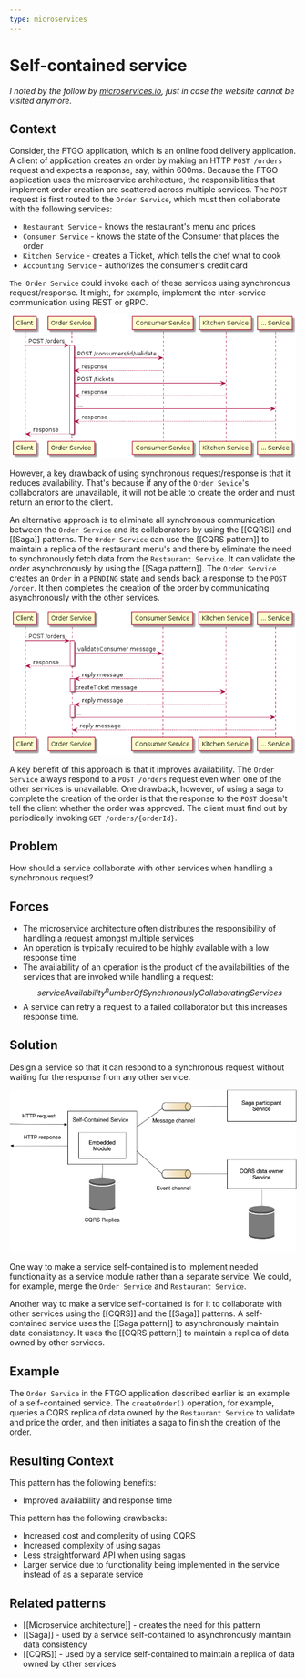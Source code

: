 ```yaml
---
type: microservices
---
```

# Self-contained service

*I noted by the follow by [microservices.io](https://microservices.io/patterns/decomposition/self-contained-service.html), just in case the website cannot be visited anymore.*

## Context

Consider, the FTGO application, which is an online food delivery application. A client of application creates an order by making an HTTP `POST /orders` request and expects a response, say, within 600ms. Because the FTGO application uses the microservice architecture, the responsibilities that implement order creation are scattered across multiple services. The `POST` request is first routed to the `Order Service`, which must then collaborate with the following services:
- `Restaurant Service` - knows the restaurant's menu and prices
- `Consumer Service` - knows the state of the Consumer that places the order
- `Kitchen Service` - creates a Ticket, which tells the chef what to cook
- `Accounting Service` - authorizes the consumer's credit card

`The Order Service` could invoke each of these services using synchronous request/response. It might, for example, implement the inter-service communication using REST or gRPC.

![](Order-Service-synchronous.png)

However, a key drawback of using synchronous request/response is that it reduces availability. That's because if any of the `Order Sevice`'s collaborators are unavailable, it will not be able to create the order and must return an error to the client.

An alternative approach is to eliminate all synchronous communication between the `Order Service` and its collaborators by using the [[CQRS]] and [[Saga]] patterns. The `Order Service` can use the [[CQRS pattern]] to maintain a replica of the restaurant menu's and there by eliminate the need to synchronously fetch data from the `Restaurant Service`. It can validate the order asynchronously by using the [[Saga pattern]]. The `Order Service` creates an `Order` in a `PENDING` state and sends back a response to the `POST /order`. It then completes the creation of the order by communicating asynchronously with the other services.

![](Order-Service-asynchronous.png)

A key benefit of this approach is that it improves availability. The `Order Service` always respond to a `POST /orders` request even when one of the other services is unavailable. One drawback, however, of using a saga to complete the creation of the order is that the response to the `POST` doesn't tell the client whether the order was approved. The client must find out by periodically invoking `GET /orders/{orderId}`.

## Problem

How should a service collaborate with other services when handling a synchronous request?

## Forces

- The microservice architecture often distributes the responsibility of handling a request amongst multiple services
- An operation is typically required to be highly available with a low response time
- The availability of an operation is the product of the availabilities of the services that are invoked while handling a request: $$serviceAvailability^numberOfSynchronouslyCollaboratingServices$$
- A service can retry a request to a failed collaborator but this increases response time.

## Solution

Design a service so that it can respond to a synchronous request without waiting for the response from any other service.

![](SelfContainedService.png)

One way to make a service self-contained is to implement needed functionality as a service module rather than a separate service. We could, for example, merge the `Order Service` and `Restaurant Service`.

Another way to make a service self-contained is for it to collaborate with other services using the [[CQRS]] and the [[Saga]] patterns. A self-contained service uses the [[Saga pattern]] to asynchronously maintain data consistency. It uses the [[CQRS pattern]] to maintain a replica of data owned by other services.

## Example

The `Order Service` in the FTGO application described earlier is an example of a self-contained service. The `createOrder()` operation, for example, queries a CQRS replica of data owned by the `Restaurant Service` to validate and price the order, and then initiates a saga to finish the creation of the order.

## Resulting Context

This pattern has the following benefits:
- Improved availability and response time

This pattern has the following drawbacks:
- Increased cost and complexity of using CQRS
- Increased complexity of using sagas
- Less straightforward API when using sagas
- Larger service due to functionality being implemented in the service instead of as a separate service

## Related patterns

- [[Microservice architecture]] - creates the need for this pattern
- [[Saga]] - used by a service self-contained to asynchronously maintain data consistency
- [[CQRS]] - used by a service self-contained to maintain a replica of data owned by other services